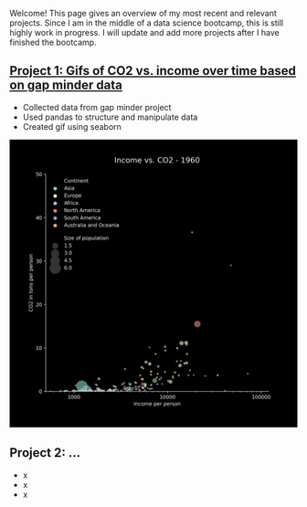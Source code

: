Welcome! This page gives an overview of my most recent and relevant projects. Since I am in the middle of a data science bootcamp, this is still highly work in progress. I will update and add more projects after I have finished the bootcamp.

## [Project 1: Gifs of CO2 vs. income over time based on gap minder data](https://github.com/piwi3/gap_minder_gif)
- Collected data from gap minder project
- Used pandas to structure and manipulate data
- Created gif using seaborn

![This is a gif](/images/gapminder_income_co2.gif)

## Project 2: ...
- x
- x
- x
